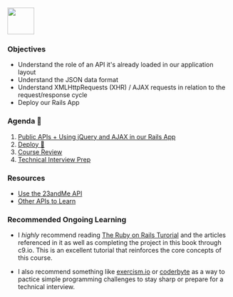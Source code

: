# <img src="https://cloud.githubusercontent.com/assets/8397980/19818474/bd21af4c-9d04-11e6-8df6-1ed154718dce.png" height="60">

### Objectives

* Understand the role of an API
 it's already loaded in our application layout
* Understand the JSON data format
* Understand XMLHttpRequests (XHR) / AJAX requests in relation to the request/response cycle
* Deploy our Rails App

### Agenda :rocket:

1. [Public APIs + Using jQuery and AJAX in our Rails App](resources/public_apis_jquery_with_rails.md)
2. [Deploy 🎉](resources/deployment.md)
3. [Course Review](resources/review.md)
4. [Technical Interview Prep](resources/technical_interview_prep.md)


### Resources

* [Use the 23andMe API](https://www.codecademy.com/courses/ruby-beginner-en-pEdhY/0/1?curriculum_id=5122d839c0a131c35f00013d)
* [Other APIs to Learn](https://www.codecademy.com/apis)

### Recommended Ongoing Learning

- I *highly* recommend reading [The Ruby on Rails Turorial](https://www.railstutorial.org/book) and the articles referenced in it as well as completing the project in this book through c9.io.  This is an excellent tutorial that reinforces the core concepts of this course.

- I also recommend something like [exercism.io](http://exercism.io/) or [coderbyte](coderbyte.com) as a way to pactice simple programming challenges to stay sharp or prepare for a technical interview.
